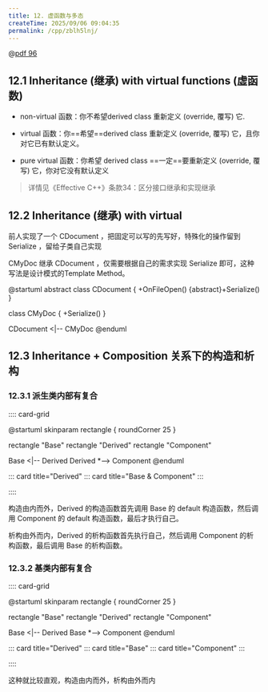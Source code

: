 ```yaml
---
title: 12. 虚函数与多态
createTime: 2025/09/06 09:04:35
permalink: /cpp/zblh5lnj/
---
```


@[pdf 96](https://oss.ajohn.top/blog/pdf/oop1.pdf)

## 12.1 Inheritance (继承) with virtual functions (虛函数)

- non-virtual 函数：你不希望derived class 重新定义 (override, 覆写) 它.

- virtual 函数：你==希望==derived class 重新定义 (override, 覆写) 它，且你对它已有默认定义。

- pure virtual 函数：你希望 derived class ==一定==要重新定义 (override, 覆写) 它，你对它没有默认定义

>详情见《Effective C++》条款34：区分接口继承和实现继承

## 12.2 Inheritance (继承) with virtual

前人实现了一个 CDocument ，把固定可以写的先写好，特殊化的操作留到 Serialize ，留给子类自己实现

CMyDoc 继承 CDocument ，仅需要根据自己的需求实现 Serialize 即可，这种写法是设计模式的Template Method。

@startuml
abstract class CDocument {
  +OnFileOpen()
  {abstract}+Serialize()
}

class CMyDoc {
  +Serialize()
}

CDocument <|-- CMyDoc
@enduml

## 12.3 Inheritance + Composition 关系下的构造和析构

### 12.3.1 派生类内部有复合

:::: card-grid

@startuml
skinparam rectangle {
  roundCorner 25
}

rectangle "Base"
rectangle "Derived"
rectangle "Component"

Base <|-- Derived
Derived *--> Component
@enduml



::: card title="Derived"
::: card title="Base & Component"
:::

::::

构造由内而外，Derived 的构造函数首先调用 Base 的 default 构造函数，然后调用 Component 的 default 构造函数，最后才执行自己。

析构由外而内，Derived 的析构函数首先执行自己，然后调用 Component 的析构函数，最后调用 Base 的析构函数。

### 12.3.2 基类内部有复合

:::: card-grid

@startuml
skinparam rectangle {
  roundCorner 25
}

rectangle "Base"
rectangle "Derived"
rectangle "Component"

Base <|-- Derived
Base *--> Component
@enduml

::: card title="Derived"
::: card title="Base"
::: card title="Component"
:::

::::

这种就比较直观，构造由内而外，析构由外而内


